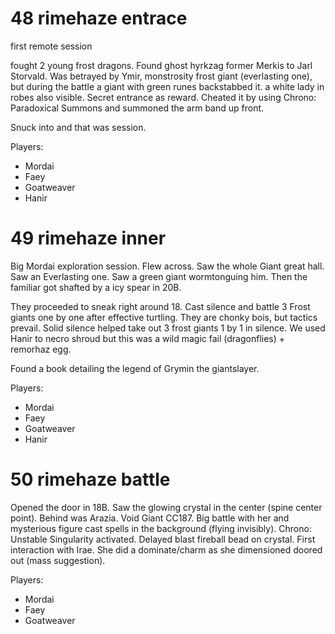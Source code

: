 
# 48 rimehaze entrace
first remote session

fought 2 young frost dragons.
Found ghost hyrkzag former Merkis to Jarl Storvald. Was betrayed by Ymir, monstrosity frost giant (everlasting one), but during the battle a giant with green runes backstabbed it. a white lady in robes also visible. Secret entrance as reward. Cheated it by using Chrono: Paradoxical Summons and summoned the arm band up front.

Snuck into and that was session.

Players:
- Mordai
- Faey
- Goatweaver
- Hanir

# 49 rimehaze inner
Big Mordai exploration session. Flew across. Saw the whole Giant great hall. Saw an Everlasting one. Saw a green giant wormtonguing him.
Then the familiar got shafted by a icy spear in 20B.

They proceeded to sneak right around 18. Cast silence and battle 3 Frost giants one by one after effective turtling. They are chonky bois, but tactics prevail.
Solid silence helped take out 3 frost giants 1 by 1 in silence. We used Hanir to necro shroud but this was a wild magic fail (dragonflies) + remorhaz egg.

Found a book detailing the legend of Grymin the giantslayer.

Players:
- Mordai
- Faey
- Goatweaver
- Hanir

# 50 rimehaze battle
Opened the door in 18B. Saw the glowing crystal in the center (spine center point). Behind was Arazia. Void Giant CC187.
Big battle with her and mysterious figure cast spells in the background (flying invisibly). Chrono: Unstable Singularity activated. Delayed blast fireball bead on crystal.
First interaction with Irae. She did a dominate/charm as she dimensioned doored out (mass suggestion).

Players:
- Mordai
- Faey
- Goatweaver